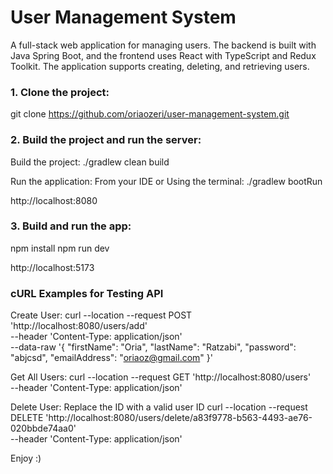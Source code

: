# User Management System

A full-stack web application for managing users. The backend is built with Java Spring Boot, and the frontend uses React with TypeScript and Redux Toolkit. The application supports creating, deleting, and retrieving users.

### 1. Clone the project:
git clone https://github.com/oriaozeri/user-management-system.git

### 2. Build the project and run the server:
Build the project:
./gradlew clean build

Run the application:
From your IDE or Using the terminal:
./gradlew bootRun

http://localhost:8080

### 3. Build and run the app:

npm install
npm run dev

http://localhost:5173

### cURL Examples for Testing API

Create User:
curl --location --request POST 'http://localhost:8080/users/add' \
--header 'Content-Type: application/json' \
--data-raw '{
  "firstName": "Oria",
  "lastName": "Ratzabi",
  "password": "abjcsd",
  "emailAddress": "oriaoz@gmail.com"
}'

Get All Users:
curl --location --request GET 'http://localhost:8080/users' \
--header 'Content-Type: application/json'

Delete User:
Replace the ID with a valid user ID
curl --location --request DELETE 'http://localhost:8080/users/delete/a83f9778-b563-4493-ae76-020bbde74aa0' \
--header 'Content-Type: application/json'

Enjoy :)
